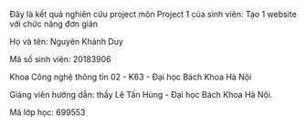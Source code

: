 Đây là kết quả nghiên cứu project môn Project 1 của sinh viên: Tạo 1 website với chức năng đơn giản

Họ và tên: Nguyên Khánh Duy

Mã số sinh viên: 20183906

Khoa Công nghệ thông tin 02 - K63 - Đại học Bách Khoa Hà Nội

Giảng viên hướng dẫn: thầy Lê Tấn Hùng - Đại học Bách Khoa Hà Nội.

Mã lớp học: 699553
